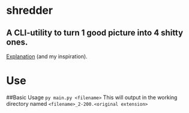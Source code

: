 # shredder

A CLI-utility to turn 1 good picture into 4 shitty ones.
---
[Explanation](https://www.reddit.com/r/interestingasfuck/comments/95akrt/transforming_one_photo_of_a_dog_into_four_with_a/) (and my inspiration). 
# Use

##Basic Usage
`py main.py <filename>`
This will output in the working directory named `<filename>_2-200.<original extension>`
